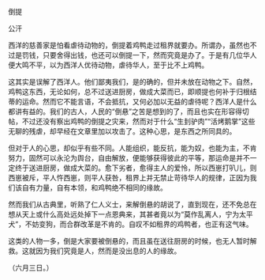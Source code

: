 倒提

公汗　　

  

西洋的慈善家是怕看虐待动物的，倒提着鸡鸭走过租界就要办。所谓办，虽然也不过是罚钱，只要舍得出钱，也还可以倒提一下，然而究竟是办了。于是有几位华人便大鸣不平，以为西洋人优待动物，虐待华人，至于比不上鸡鸭。

这其实是误解了西洋人。他们鄙夷我们，是的确的，但并未放在动物之下。自然，鸡鸭这东西，无论如何，总不过送进厨房，做成大菜而已，即顺提也何补于归根结蒂的运命。然而它不能言语，不会抵抗，又何必加以无益的虐待呢？西洋人是什么都讲有益的。我们的古人，人民的“倒悬”之苦是想到的了，而且也实在形容得切帖，不过还没有察出鸡鸭的倒提之灾来，然而对于什么“生刲驴肉”“活烤鹅掌”这些无聊的残虐，却早经在文章里加以攻击了。这种心思，是东西之所同具的。

但对于人的心思，却似乎有些不同。人能组织，能反抗，能为奴，也能为主，不肯努力，固然可以永沦为舆台，自由解放，便能够获得彼此的平等，那运命是并不一定终于送进厨房，做成大菜的。愈下劣者，愈得主人的爱怜，所以西崽打叭儿，则西崽被斥，平人忤西崽，则平人获咎，租界上并无禁止苛待华人的规律，正因为我们该自有力量，自有本领，和鸡鸭绝不相同的缘故。

然而我们从古典里，听熟了仁人义士，来解倒悬的胡说了，直到现在，还不免总在想从天上或什么高处远处掉下一点恩典来，其甚者竟以为“莫作乱离人，宁为太平犬”，不妨变狗，而合群改革是不肯的。自叹不如租界的鸡鸭者，也正有这气味。

这类的人物一多，倒是大家要被倒悬的，而且虽在送往厨房的时候，也无人暂时解救。这就因为我们究竟是人，然而是没出息的人的缘故。

  

（六月三日。）
